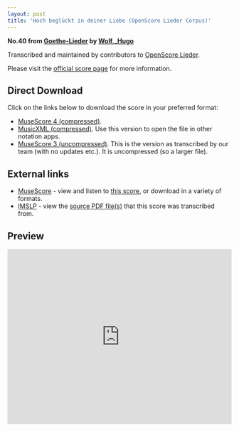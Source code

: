 ```yaml
---
layout: post
title: 'Hoch beglückt in deiner Liebe (OpenScore Lieder Corpus)'
---
```


__No.40 from [Goethe-Lieder](https://fourscoreandmore.org/OpenScore/Wolf%2C_Hugo/Goethe-Lieder/) by [Wolf,_Hugo](https://fourscoreandmore.org/OpenScore/Wolf%2C_Hugo)__

Transcribed and maintained by contributors to [OpenScore Lieder].

Please visit the [official score page] for more information.

[official score page]: https://musescore.com/openscore-lieder-corpus/scores/4945676
[OpenScore Lieder]: https://musescore.com/openscore-lieder-corpus

## Direct Download

Click on the links below to download the score in your preferred format:
- [MuseScore 4 (compressed)](https://fourscoreandmore.org/OpenScore/Wolf%2C_Hugo/Goethe-Lieder/40_Hoch_begl%C3%BCckt_in_deiner_Liebe.mscz).
- [MusicXML (compressed)](https://fourscoreandmore.org/OpenScore/Wolf%2C_Hugo/Goethe-Lieder/40_Hoch_begl%C3%BCckt_in_deiner_Liebe.mxl). Use this version to open the file in other notation apps.
- [MuseScore 3 (uncompressed)](https://raw.githubusercontent.com/OpenScore/Lieder/refs/heads/main/scores/Wolf%2C_Hugo/Goethe-Lieder/40_Hoch_begl%C3%BCckt_in_deiner_Liebe/lc4945676.mscx). This is the version as transcribed by our team (with no updates etc.). It is uncompressed (so a larger file).

## External links

- [MuseScore] - view and listen to [this score][MuseScore], or download in a variety of formats.
- [IMSLP] - view the [source PDF file(s)][IMSLP] that this score was transcribed from.

[MuseScore]: https://musescore.com/score/4945676
[IMSLP]: https://imslp.org/wiki/Special:ReverseLookup/23129

## Preview

<iframe width="100%" height="394" src="https://musescore.com/openscore-lieder-corpus/scores/4945676/embed" frameborder="0" allowfullscreen allow="autoplay; fullscreen"></iframe>
